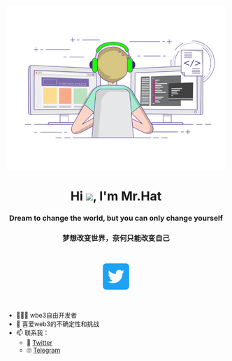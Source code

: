 <div align="center">
	<br>
	<img src="https://github.com/MrHat365/MrHat365/blob/main/icons/coding.gif?raw=true">
</div>

<h1 align="center">Hi <img src="https://raw.githubusercontent.com/iampavangandhi/iampavangandhi/master/gifs/Hi.gif" width="30px">, I'm Mr.Hat</h1>

<h3 align="center">Dream to change the world, but you can only change yourself</h3>
<h3 align="center">梦想改变世界，奈何只能改变自己</h3>

<br/>
<p align="center">
    <a href="https://twitter.com/Crypto0xM"><img style="margin: auto;" src="https://raw.githubusercontent.com/MrHat365/MrHat365/1358919ca3bb15c9579df5b3c9a25901d01d8bd9/icons/twitter_logo_icon.svg" alt=js width="60" height="60"/></a>
</p>

<br/>

- 👨🏻‍💻 wbe3自由开发者
- 👻 喜爱web3的不确定性和挑战
- 📫 联系我：
  - 🤭 [Twitter](https://twitter.com/Crypto0xM)
  - 🙄 [Telegram](https://t.me/OxmetaWeb3)
